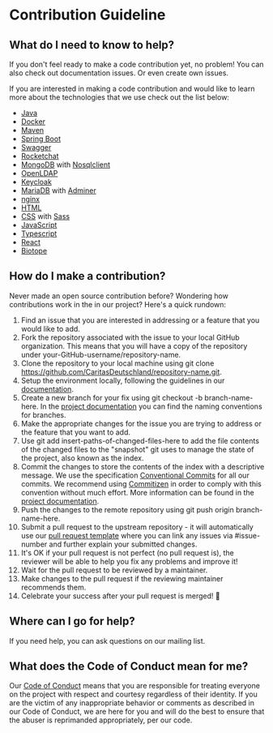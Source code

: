 # Contribution Guideline

## What do I need to know to help?
If you don't feel ready to make a code contribution yet, no problem! You can also check out documentation issues. Or even create own issues.

If you are interested in making a code contribution and would like to learn more about the technologies that we use check out the list below:

* [Java](https://openjdk.java.net/)
* [Docker](https://docs.docker.com/)
* [Maven](https://maven.apache.org/guides/index.html)
* [Spring Boot](https://spring.io/projects/spring-boot)
* [Swagger](https://swagger.io/)
* [Rocketchat](https://docs.rocket.chat/)
* [MongoDB](https://docs.mongodb.com/) with [Nosqlclient](https://www.nosqlclient.com/docs/user_manual.html)
* [OpenLDAP](https://www.openldap.org/)
* [Keycloak](https://www.keycloak.org/documentation)
* [MariaDB](https://mariadb.com/kb/en/documentation/) with [Adminer](https://www.adminer.org/en/)
* [nginx](https://docs.nginx.com/)
* [HTML](https://developer.mozilla.org/de/docs/Web/HTML)
* [CSS](https://developer.mozilla.org/de/docs/Web/CSS) with [Sass](https://sass-lang.com/documentation)
* [JavaScript](https://developer.mozilla.org/de/docs/Web/JavaScript)
* [Typescript](https://www.typescriptlang.org/docs/handbook/basic-types.html)
* [React](https://reactjs.org/)
* [Biotope](https://boilerplate.biotope.sh/)

## How do I make a contribution?
Never made an open source contribution before? Wondering how contributions work in the in our project? Here's a quick rundown:

1. Find an issue that you are interested in addressing or a feature that you would like to add.
2. Fork the repository associated with the issue to your local GitHub organization. This means that you will have a copy of the repository under your-GitHub-username/repository-name.
3. Clone the repository to your local machine using git clone https://github.com/CaritasDeutschland/repository-name.git.
4. Setup the environment locally, following the guidelines in our [documentation](https://caritasdeutschland.github.io/documentation).
5. Create a new branch for your fix using git checkout -b branch-name-here. In the [project documentation](https://caritasdeutschland.github.io/documentation/docs/general/git-workflow) you can find the naming conventions for branches.
6. Make the appropriate changes for the issue you are trying to address or the feature that you want to add.
7. Use git add insert-paths-of-changed-files-here to add the file contents of the changed files to the "snapshot" git uses to manage the state of the project, also known as the index.
8. Commit the changes to store the contents of the index with a descriptive message. We use the specification [Conventional Commits](https://www.conventionalcommits.org/en/v1.0.0/) for all our commits. We recommend using [Commitizen](http://commitizen.github.io/cz-cli/) in order to comply with this convention without much effort. More information can be found in the [project documentation](https://caritasdeutschland.github.io/documentation/docs/general/git-workflow).
9. Push the changes to the remote repository using git push origin branch-name-here.
10. Submit a pull request to the upstream repository - it will automatically use our [pull request template](pull_request_template.md) where you can link any issues via #issue-number and further explain your submitted changes.
11. It's OK if your pull request is not perfect (no pull request is), the reviewer will be able to help you fix any problems and improve it!
12. Wait for the pull request to be reviewed by a maintainer.
13. Make changes to the pull request if the reviewing maintainer recommends them.
14. Celebrate your success after your pull request is merged! 🥳

## Where can I go for help?
If you need help, you can ask questions on our mailing list.

## What does the Code of Conduct mean for me? 
Our [Code of Conduct](CODE_OF_CONDUCT.md) means that you are responsible for treating everyone on the project with respect and courtesy regardless of their identity. If you are the victim of any inappropriate behavior or comments as described in our Code of Conduct, we are here for you and will do the best to ensure that the abuser is reprimanded appropriately, per our code.
